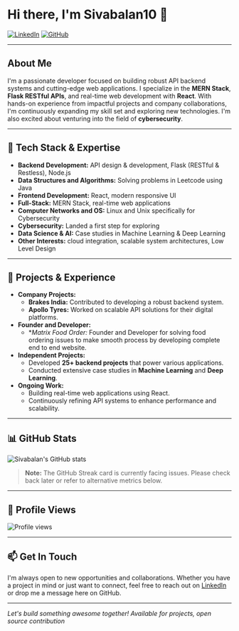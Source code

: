 # Hi there, I'm Sivabalan10 👋

[![LinkedIn](https://img.shields.io/badge/LinkedIn-Connect-blue?style=flat-square&logo=linkedin)](https://in.linkedin.com/in/sivabalan10)
[![GitHub](https://img.shields.io/badge/GitHub-Sivabalan10-181717?style=flat-square&logo=github)](https://github.com/Sivabalan10)

---

## About Me

I'm a passionate developer focused on building robust API backend systems and cutting-edge web applications. I specialize in the **MERN Stack**, **Flask RESTful APIs**, and real-time web development with **React**. With hands-on experience from impactful projects and company collaborations, I'm continuously expanding my skill set and exploring new technologies. I'm also excited about venturing into the field of **cybersecurity**.

---

## 🔧 Tech Stack & Expertise

- **Backend Development:** API design & development, Flask (RESTful & Restless), Node.js 
- **Data Structures and Algorithms:** Solving problems in Leetcode using Java
- **Frontend Development:** React, modern responsive UI  
- **Full-Stack:** MERN Stack, real-time web applications  
- **Computer Networks and OS:** Linux and Unix specifically for Cybersecurity
- **Cybersecurity:** Landed a first step for exploring 
- **Data Science & AI:** Case studies in Machine Learning & Deep Learning  
- **Other Interests:** cloud integration, scalable system architectures, Low Level Design 

---

## 🚀 Projects & Experience

- **Company Projects:**
  - **Brakes India:** Contributed to developing a robust backend system.
  - **Apollo Tyres:** Worked on scalable API solutions for their digital platforms.
- **Founder and Developer:**
  - **Matrix Food Order:* Founder and Developer for solving food ordering issues to make smooth process by developing complete end to end website.
- **Independent Projects:**
  - Developed **25+ backend projects** that power various applications.
  - Conducted extensive case studies in **Machine Learning** and **Deep Learning**.
- **Ongoing Work:**
  - Building real-time web applications using React.
  - Continuously refining API systems to enhance performance and scalability.

---

## 📊 GitHub Stats

![Sivabalan's GitHub stats](https://github-readme-stats.vercel.app/api?username=Sivabalan10&show_icons=true&theme=dark)

> **Note:** The GitHub Streak card is currently facing issues. Please check back later or refer to alternative metrics below.

---

## 👀 Profile Views

![Profile views](https://komarev.com/ghpvc/?username=Sivabalan10)

---

## 📫 Get In Touch

I'm always open to new opportunities and collaborations. Whether you have a project in mind or just want to connect, feel free to reach out on [LinkedIn](https://in.linkedin.com/in/sivabalan10) or drop me a message here on GitHub.

---

*Let's build something awesome together!*
*Available for projects, open source contribution*
